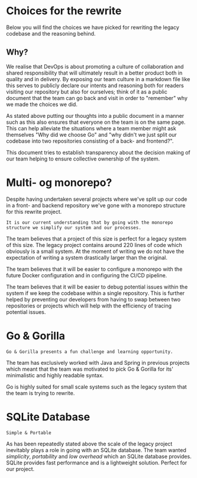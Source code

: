 # Choices for the rewrite
Below you will find the choices we have picked for rewriting the legacy codebase and the reasoning behind. 

## Why? 
We realise that DevOps is about promoting a culture of collaboration and shared responsibility that will ultimately result in a better product both in quality and in delivery. By exposing our team culture in a markdown file like this serves to publicly declare our intents and reasoning both for readers visiting our repository but also for ourselves; think of it as a public document that the team can go back and visit in order to "remember" why we made the choices we did. 


As stated above putting our thoughts into a public document in a manner such as this also ensures that everyone on the team is on the same page. This can help alleviate the situations where a team member might ask themselves "Why did we choose Go" and "why didn't we just split our codebase into two repositories consisting of a back- and frontend?". 

This document tries to establish transparency about the decision making of our team helping to ensure collective ownership of the system.

# Multi- og monorepo? 
Despite having undertaken several projects where we've split up our code in a front- and backend repository we've gone with a monorepo structure for this rewrite project.


`It is our current understanding that by going with the monorepo structure we simplify our system and our processes.`

The team believes that a project of this size is perfect for a legacy system of this size. The legacy project contains around 220 lines of code which obviously is a small system. At the moment of writing we do not have the expectation of writing a system drastically larger than the original.

The team believes that it will be easier to configure a monorepo with the future Docker configuration and in configuring the CI/CD pipeline.

The team believes that it will be easier to debug potential issues within the system if we keep the codebase within a single repository. This is further helped by preventing our developers from having to swap between two repositories or projects which will help with the efficiency of tracing potential issues.


# Go & Gorilla
`Go & Gorilla presents a fun challenge and learning opportunity.`

The team has exclusively worked with Java and Spring in previous projects which meant that the team was motivated to pick Go & Gorilla for its' minimalistic and highly readable syntax. 

Go is highly suited for small scale systems such as the legacy system that the team is trying to rewrite.


# SQLite Database
`Simple & Portable`

As has been repeatedly stated above the scale of the legacy project inevitably plays a role in going with an SQLite database. The team wanted *simplicity*, *portability* and *low overhead* which an SQLite database provides. SQLite provides fast performance and is a lightweight solution. Perfect for our project.